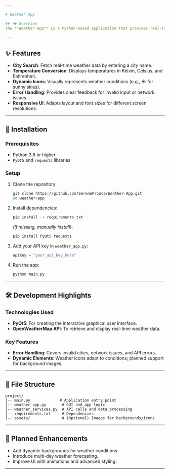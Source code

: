 ```yaml
---

# Weather App  

## 🌤️ Overview  
The **Weather App** is a Python-based application that provides real-time weather updates for any city using the **OpenWeatherMap API**. Developed with **PyQt5**, it features a clean and responsive GUI, offering detailed weather data, including temperature in Kelvin, Celsius, and Fahrenheit, along with dynamic weather icons and descriptions.  

---
```


## ✨ Features  
- **City Search**: Fetch real-time weather data by entering a city name.  
- **Temperature Conversion**: Displays temperatures in Kelvin, Celsius, and Fahrenheit.  
- **Dynamic Icons**: Visually represents weather conditions (e.g., ☀️ for sunny skies).  
- **Error Handling**: Provides clear feedback for invalid input or network issues.  
- **Responsive UI**: Adapts layout and font sizes for different screen resolutions.  

---

## 🚀 Installation  

### Prerequisites  
- Python 3.8 or higher  
- `PyQt5` and `requests` libraries  

### Setup  
1. Clone the repository:  
   ```bash  
   git clone https://github.com/SerenePrince/Weather-App.git
   cd weather-app  
   ```  
2. Install dependencies:  
   ```bash  
   pip install -r requirements.txt  
   ```  
   *(If missing, manually install)*:  
   ```bash  
   pip install PyQt5 requests  
   ```  
3. Add your API key in `weather_app.py`:  
   ```python  
   apiKey = "your_api_key_here"  
   ```  
4. Run the app:  
   ```bash  
   python main.py  
   ```  

---

## 🛠️ Development Highlights  

### Technologies Used  
- **PyQt5**: For creating the interactive graphical user interface.  
- **OpenWeatherMap API**: To retrieve and display real-time weather data.  

### Key Features  
- **Error Handling**: Covers invalid cities, network issues, and API errors.  
- **Dynamic Elements**: Weather icons adapt to conditions; planned support for background images.  

---

## 📂 File Structure  

```
project/
│-- main.py             # Application entry point
│-- weather_app.py       # GUI and app logic
│-- weather_services.py  # API calls and data processing
│-- requirements.txt     # Dependencies
│-- assets/              # (Optional) Images for backgrounds/icons
```  

---

## 📜 Planned Enhancements  
- Add dynamic backgrounds for weather conditions.  
- Introduce multi-day weather forecasting.  
- Improve UI with animations and advanced styling.  

---
